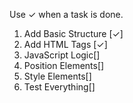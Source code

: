 Use ✓ when a task is done.

1. Add Basic Structure [✓]
2. Add HTML Tags [✓]
3. JavaScript Logic[]
4. Position Elements[]
5. Style Elements[]
6. Test Everything[]
